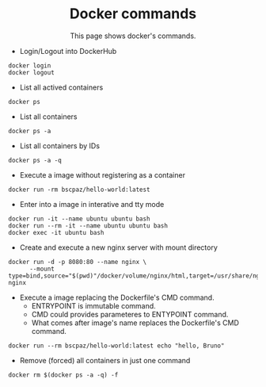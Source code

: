 <h1 align="center">Docker commands</h1>
<p align="center">This page shows docker's commands.</p>


* Login/Logout into DockerHub
```
docker login
docker logout
```

* List all actived containers
```
docker ps
```

* List all containers
```
docker ps -a
```

* List all containers by IDs
```
docker ps -a -q
```

* Execute a image without registering as a container
```
docker run -rm bscpaz/hello-world:latest
```

* Enter into a image in interative and tty mode
```
docker run -it --name ubuntu ubuntu bash
docker run --rm -it --name ubuntu ubuntu bash
docker exec -it ubuntu bash
```

* Create and execute a new nginx server with mount directory
```
docker run -d -p 8080:80 --name nginx \
      --mount type=bind,source="$(pwd)"/docker/volume/nginx/html,target=/usr/share/nginx/html nginx
```

* Execute a image replacing the Dockerfile's CMD command.
  * ENTRYPOINT is immutable command. 
  * CMD could provides parameteres to ENTYPOINT command.
  * What comes after image's name replaces the Dockerfile's CMD command.
```
docker run --rm bscpaz/hello-world:latest echo "hello, Bruno"
```

* Remove (forced) all containers in just one command
```
docker rm $(docker ps -a -q) -f
```
